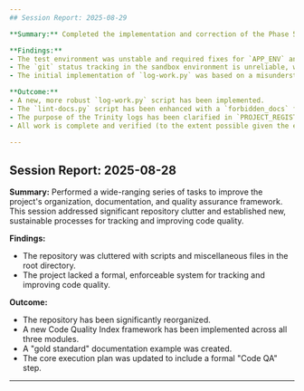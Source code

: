 ```yaml
---
## Session Report: 2025-08-29

**Summary:** Completed the implementation and correction of the Phase 5 Automated Documentation Workflow. This involved creating new tooling (`log-work.py`, `lint-docs.py`), integrating a documentation site generator (`mkdocs`), and fixing multiple issues in the test environment. The work was iterative and involved incorporating significant user feedback to correctly align the implementation with the project's logging philosophy.

**Findings:**
- The test environment was unstable and required fixes for `APP_ENV` and missing directories.
- The `git` status tracking in the sandbox environment is unreliable, which prevents the `lint-docs.py` script from running automatically. This was documented in the audit report.
- The initial implementation of `log-work.py` was based on a misunderstanding of the logging file purposes, which was corrected after user feedback.

**Outcome:**
- A new, more robust `log-work.py` script has been implemented.
- The `lint-docs.py` script has been enhanced with a `forbidden_docs` feature.
- The purpose of the Trinity logs has been clarified in `PROJECT_REGISTRY.md`.
- All work is complete and verified (to the extent possible given the environment).

---
```

## Session Report: 2025-08-28

**Summary:** Performed a wide-ranging series of tasks to improve the project's organization, documentation, and quality assurance framework. This session addressed significant repository clutter and established new, sustainable processes for tracking and improving code quality.

**Findings:**
- The repository was cluttered with scripts and miscellaneous files in the root directory.
- The project lacked a formal, enforceable system for tracking and improving code quality.

**Outcome:**
- The repository has been significantly reorganized.
- A new Code Quality Index framework has been implemented across all three modules.
- A "gold standard" documentation example was created.
- The core execution plan was updated to include a formal "Code QA" step.
---
